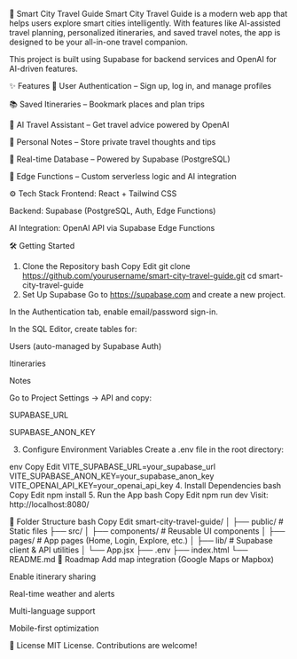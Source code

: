 🌆 Smart City Travel Guide
Smart City Travel Guide is a modern web app that helps users explore smart cities intelligently. With features like AI-assisted travel planning, personalized itineraries, and saved travel notes, the app is designed to be your all-in-one travel companion.

This project is built using Supabase for backend services and OpenAI for AI-driven features.

✨ Features
🔐 User Authentication – Sign up, log in, and manage profiles

📚 Saved Itineraries – Bookmark places and plan trips

🧠 AI Travel Assistant – Get travel advice powered by OpenAI

📝 Personal Notes – Store private travel thoughts and tips

💾 Real-time Database – Powered by Supabase (PostgreSQL)

🚀 Edge Functions – Custom serverless logic and AI integration

⚙️ Tech Stack
Frontend: React + Tailwind CSS

Backend: Supabase (PostgreSQL, Auth, Edge Functions)

AI Integration: OpenAI API via Supabase Edge Functions

🛠️ Getting Started
1. Clone the Repository
bash
Copy
Edit
git clone https://github.com/yourusername/smart-city-travel-guide.git
cd smart-city-travel-guide
2. Set Up Supabase
Go to https://supabase.com and create a new project.

In the Authentication tab, enable email/password sign-in.

In the SQL Editor, create tables for:

Users (auto-managed by Supabase Auth)

Itineraries

Notes

Go to Project Settings → API and copy:

SUPABASE_URL

SUPABASE_ANON_KEY

3. Configure Environment Variables
Create a .env file in the root directory:

env
Copy
Edit
VITE_SUPABASE_URL=your_supabase_url
VITE_SUPABASE_ANON_KEY=your_supabase_anon_key
VITE_OPENAI_API_KEY=your_openai_api_key
4. Install Dependencies
bash
Copy
Edit
npm install
5. Run the App
bash
Copy
Edit
npm run dev
Visit: http://localhost:8080/

📁 Folder Structure
bash
Copy
Edit
smart-city-travel-guide/
│
├── public/                # Static files
├── src/
│   ├── components/        # Reusable UI components
│   ├── pages/             # App pages (Home, Login, Explore, etc.)
│   ├── lib/               # Supabase client & API utilities
│   └── App.jsx
├── .env
├── index.html
└── README.md
🚧 Roadmap
 Add map integration (Google Maps or Mapbox)

 Enable itinerary sharing

 Real-time weather and alerts

 Multi-language support

 Mobile-first optimization

📄 License
MIT License. Contributions are welcome!

